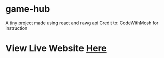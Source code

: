 # game-hub
A tiny project made using react and rawg api
Credit to: CodeWithMosh
for instruction

# View Live Website [Here](https://react-game-hub-project.vercel.app/)

